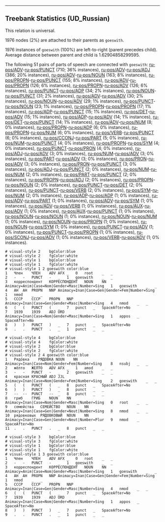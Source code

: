 

--------------------------------------------------------------------------------

## Treebank Statistics (UD_Russian)

This relation is universal.

1976 nodes (2%) are attached to their parents as `goeswith`.

1976 instances of `goeswith` (100%) are left-to-right (parent precedes child).
Average distance between parent and child is 1.62904858299595.

The following 51 pairs of parts of speech are connected with `goeswith`: [ru-pos/ADV]()-[ru-pos/PUNCT]() (710; 36% instances), [ru-pos/ADV]()-[ru-pos/ADJ]() (386; 20% instances), [ru-pos/ADV]()-[ru-pos/NOUN]() (163; 8% instances), [ru-pos/PROPN]()-[ru-pos/PUNCT]() (155; 8% instances), [ru-pos/ADV]()-[ru-pos/PROPN]() (126; 6% instances), [ru-pos/PROPN]()-[ru-pos/ADV]() (126; 6% instances), [ru-pos/PUNCT]()-[ru-pos/ADP]() (34; 2% instances), [ru-pos/NOUN]()-[ru-pos/PUNCT]() (31; 2% instances), [ru-pos/ADV]()-[ru-pos/ADV]() (30; 2% instances), [ru-pos/NOUN]()-[ru-pos/ADV]() (29; 1% instances), [ru-pos/PUNCT]()-[ru-pos/NOUN]() (23; 1% instances), [ru-pos/PROPN]()-[ru-pos/PROPN]() (17; 1% instances), [ru-pos/ADP]()-[ru-pos/PUNCT]() (15; 1% instances), [ru-pos/DET]()-[ru-pos/ADV]() (15; 1% instances), [ru-pos/ADP]()-[ru-pos/ADV]() (14; 1% instances), [ru-pos/DET]()-[ru-pos/PUNCT]() (14; 1% instances), [ru-pos/ADV]()-[ru-pos/NUM]() (8; 0% instances), [ru-pos/PROPN]()-[ru-pos/ADP]() (6; 0% instances), [ru-pos/PROPN]()-[ru-pos/NUM]() (6; 0% instances), [ru-pos/VERB]()-[ru-pos/PUNCT]() (6; 0% instances), [ru-pos/CCONJ]()-[ru-pos/PART]() (5; 0% instances), [ru-pos/NUM]()-[ru-pos/PUNCT]() (4; 0% instances), [ru-pos/PROPN]()-[ru-pos/SYM]() (4; 0% instances), [ru-pos/PUNCT]()-[ru-pos/PRON]() (4; 0% instances), [ru-pos/ADJ]()-[ru-pos/ADV]() (3; 0% instances), [ru-pos/NUM]()-[ru-pos/ADV]() (3; 0% instances), [ru-pos/PART]()-[ru-pos/ADV]() (3; 0% instances), [ru-pos/PRON]()-[ru-pos/ADV]() (3; 0% instances), [ru-pos/PRON]()-[ru-pos/PUNCT]() (3; 0% instances), [ru-pos/ADJ]()-[ru-pos/PUNCT]() (2; 0% instances), [ru-pos/NUM]()-[ru-pos/NUM]() (2; 0% instances), [ru-pos/PART]()-[ru-pos/PUNCT]() (2; 0% instances), [ru-pos/PROPN]()-[ru-pos/ADJ]() (2; 0% instances), [ru-pos/PROPN]()-[ru-pos/NOUN]() (2; 0% instances), [ru-pos/PUNCT]()-[ru-pos/DET]() (2; 0% instances), [ru-pos/PUNCT]()-[ru-pos/VERB]() (2; 0% instances), [ru-pos/SYM]()-[ru-pos/NUM]() (2; 0% instances), [ru-pos/ADP]()-[ru-pos/ADP]() (1; 0% instances), [ru-pos/ADV]()-[ru-pos/PART]() (1; 0% instances), [ru-pos/ADV]()-[ru-pos/SYM]() (1; 0% instances), [ru-pos/ADV]()-[ru-pos/VERB]() (1; 0% instances), [ru-pos/AUX]()-[ru-pos/ADV]() (1; 0% instances), [ru-pos/AUX]()-[ru-pos/PUNCT]() (1; 0% instances), [ru-pos/NOUN]()-[ru-pos/NOUN]() (1; 0% instances), [ru-pos/NOUN]()-[ru-pos/NUM]() (1; 0% instances), [ru-pos/NOUN]()-[ru-pos/PROPN]() (1; 0% instances), [ru-pos/NOUN]()-[ru-pos/SYM]() (1; 0% instances), [ru-pos/PUNCT]()-[ru-pos/ADV]() (1; 0% instances), [ru-pos/PUNCT]()-[ru-pos/PROPN]() (1; 0% instances), [ru-pos/SCONJ]()-[ru-pos/ADV]() (1; 0% instances), [ru-pos/VERB]()-[ru-pos/ADV]() (1; 0% instances).


~~~ conllu
# visual-style 2	bgColor:blue
# visual-style 2	fgColor:white
# visual-style 1	bgColor:blue
# visual-style 1	fgColor:white
# visual-style 1 2 goeswith	color:blue
1	Член	ЧЛЕН	ADV	AFX	_	0	root	_	_
2	-	-	PUNCT	-	_	1	goeswith	_	_
3	корреспондент	КОРРЕСПОНДЕНТ	NOUN	NN	Animacy=Anim|Case=Nom|Gender=Masc|Number=Sing	1	goeswith	_	_
4	АН	АН	PROPN	NNP	Animacy=Inan|Case=Gen|Gender=Fem|Number=Sing	1	nmod	_	_
5	СССР	СССР	PROPN	NNP	Animacy=Inan|Case=Gen|Gender=Masc|Number=Sing	4	nmod	_	_
6	(	(	PUNCT	(	_	7	punct	_	SpaceAfter=No
7	1939	1939	ADJ	ORD	Animacy=Inan|Case=Nom|Gender=Masc|Number=Sing	1	appos	_	SpaceAfter=No
8	)	)	PUNCT	)	_	7	punct	_	SpaceAfter=No
9	.	.	PUNCT	.	_	1	punct	_	_

~~~


~~~ conllu
# visual-style 4	bgColor:blue
# visual-style 4	fgColor:white
# visual-style 2	bgColor:blue
# visual-style 2	fgColor:white
# visual-style 2 4 goeswith	color:blue
1	Рядо́вка	РЯДОВКА	NOUN	NN	Animacy=Inan|Case=Nom|Gender=Fem|Number=Sing	8	nsubj	_	_
2	жёлто	ЖЕЛТО	ADV	AFX	_	1	amod	_	_
3	-	-	PUNCT	-	_	2	goeswith	_	_
4	красная	КРАСНЫЙ	ADJ	JJL	Animacy=Inan|Case=Nom|Gender=Fem|Number=Sing	2	goeswith	_	_
5	(	(	PUNCT	(	_	8	punct	_	SpaceAfter=No
6	)	)	PUNCT	)	_	8	punct	_	_
7	--	--	PUNCT	--	_	8	punct	_	_
8	гриб	ГРИБ	NOUN	NN	Animacy=Inan|Case=Nom|Gender=Masc|Number=Sing	0	root	_	_
9	семейства	СЕМЕЙСТВО	NOUN	NN	Animacy=Inan|Case=Gen|Gender=Neut|Number=Sing	8	nmod	_	_
10	рядовковых	РЯДОВКОВЫЙ	NOUN	NN	Animacy=Inan|Case=Gen|Gender=Neut|Number=Plur	9	nmod	_	SpaceAfter=No
11	.	.	PUNCT	.	_	8	punct	_	_

~~~


~~~ conllu
# visual-style 3	bgColor:blue
# visual-style 3	fgColor:white
# visual-style 1	bgColor:blue
# visual-style 1	fgColor:white
# visual-style 1 3 goeswith	color:blue
1	Член	ЧЛЕН	ADV	AFX	_	0	root	_	_
2	-	-	PUNCT	-	_	1	goeswith	_	_
3	корреспондент	КОРРЕСПОНДЕНТ	NOUN	NN	Animacy=Anim|Case=Nom|Gender=Masc|Number=Sing	1	goeswith	_	_
4	АН	АН	PROPN	NNP	Animacy=Inan|Case=Gen|Gender=Fem|Number=Sing	1	nmod	_	_
5	СССР	СССР	PROPN	NNP	Animacy=Inan|Case=Gen|Gender=Masc|Number=Sing	4	nmod	_	_
6	(	(	PUNCT	(	_	7	punct	_	SpaceAfter=No
7	1939	1939	ADJ	ORD	Animacy=Inan|Case=Nom|Gender=Masc|Number=Sing	1	appos	_	SpaceAfter=No
8	)	)	PUNCT	)	_	7	punct	_	SpaceAfter=No
9	.	.	PUNCT	.	_	1	punct	_	_

~~~


